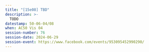 ```yaml
---
title: "[15e08] TBD"
description: >-
  TODO
datestamp: 50-06-04/08
when: AC50 Vis 04
session-number: 76
session-date: 2024-06-29
session-event: https://www.facebook.com/events/953095452990290/
---
```



